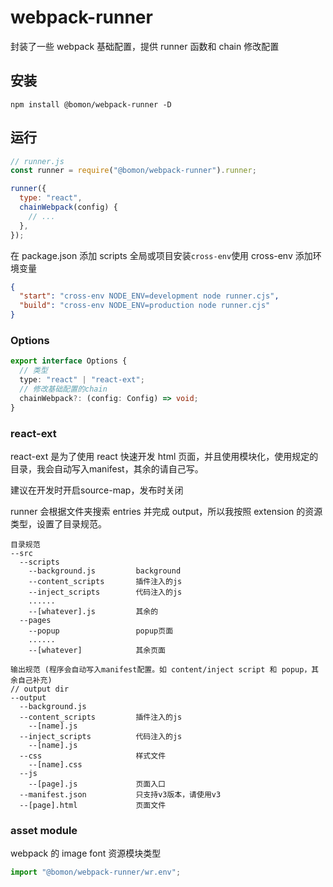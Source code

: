 # webpack-runner

封装了一些 webpack 基础配置，提供 runner 函数和 chain 修改配置

## 安装

`npm install @bomon/webpack-runner -D`

## 运行

```javascript
// runner.js
const runner = require("@bomon/webpack-runner").runner;

runner({
  type: "react",
  chainWebpack(config) {
    // ...
  },
});
```

在 package.json 添加 scripts
全局或项目安装`cross-env`使用 cross-env 添加环境变量

```json
{
  "start": "cross-env NODE_ENV=development node runner.cjs",
  "build": "cross-env NODE_ENV=production node runner.cjs"
}
```

### Options

```ts
export interface Options {
  // 类型
  type: "react" | "react-ext";
  // 修改基础配置的chain
  chainWebpack?: (config: Config) => void;
}
```

### react-ext

react-ext 是为了使用 react 快速开发 html 页面，并且使用模块化，使用规定的目录，我会自动写入manifest，其余的请自己写。

建议在开发时开启source-map，发布时关闭

runner 会根据文件夹搜索 entries 并完成 output，所以我按照 extension 的资源类型，设置了目录规范。

```
目录规范
--src
  --scripts
    --background.js         background
    --content_scripts       插件注入的js
    --inject_scripts        代码注入的js
    ......
    --[whatever].js         其余的
  --pages
    --popup                 popup页面
    ......
    --[whatever]            其余页面

输出规范 (程序会自动写入manifest配置。如 content/inject script 和 popup，其余自己补充)
// output dir
--output
  --background.js
  --content_scripts         插件注入的js
    --[name].js
  --inject_scripts          代码注入的js
    --[name].js
  --css                     样式文件
    --[name].css
  --js
    --[page].js             页面入口
  --manifest.json           只支持v3版本，请使用v3
  --[page].html             页面文件
```

### asset module

webpack 的 image font 资源模块类型

```ts
import "@bomon/webpack-runner/wr.env";
```
